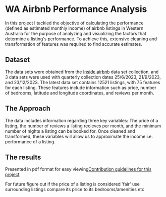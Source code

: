 # WA Airbnb Performance Analysis
In this project I tackled the objective of calculating the performance (defined as estimated monthly income) of airbnb listings in Western Australia for the purpose of analyzing and visualizing the factors that determine a listing's performance. To achieve this, extensive cleaning and transformation of features was required to find accurate estimates.

## Dataset 
The data sets were obtained from the [Inside airbnb](https://insideairbnb.com/) data set collection, and 3 data sets were used with quarterly collection dates 25/6/2023, 21/9/2023, and 23/12/2023. The latest data set contains 12521 listings, with 75 features for each listing. These features include information such as price, number of bedrooms, latitude and longitude coordinates, and reviews per month.

## The Approach
The data includes information regarding three key variables: The price of a listing, the number of reviews a listing recieves per month, and the minimum number of nights a listing can be booked for. Once cleaned and transformed, these variables will allow us to approximate the income i.e. performance of a listing.

## The results
Presented in pdf format for easy viewing[Contribution guidelines for this project](airbnbpresentation.pdf)









For future
figure out if the price of a listing is considered 'fair'
  use surrounding listings
  compare its price to its bedrooms/amenities etc
  
